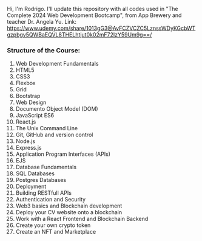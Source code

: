 Hi, I'm Rodrigo.
I'll update this repository with all codes used in "The Complete 2024 Web Development Bootcamp", from App Brewery and teacher Dr. Angela Yu.
Link: https://www.udemy.com/share/1013gG3@AvFCZVCZC5LznssWDyKGcbWTgzpbgv5QWBaEQVL8THELhtjut0k02mF72IzY59Um9g==/

### Structure of the Course:

1. Web Development Fundamentals
2. HTML5
3. CSS3
4. Flexbox
5. Grid
6. Bootstrap
7. Web Design
8. Documento Object Model (DOM)
9. JavaScript ES6
10. React.js
11. The Unix Command Line
12. Git, GitHub and version control
13. Node.js
14. Express.js
15. Application Program Interfaces (APIs)
16. EJS
17. Database Fundamentals
18. SQL Databases
19. Postgres Databases
20. Deployment
21. Building RESTfull APIs
22. Authentication and Security
23. Web3 basics and Blockchain development
24. Deploy your CV website onto a blockchain
25. Work with a React Frontend and Blockchain Backend
26. Create your own crypto token
27. Create an NFT and Marketplace
